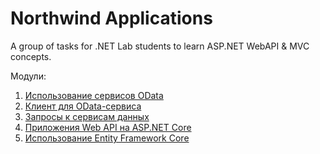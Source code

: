 # Northwind Applications

A group of tasks for .NET Lab students to learn ASP.NET WebAPI &amp; MVC concepts.


Модули:

1. [Использование сервисов OData](module01)
2. [Клиент для OData-сервиса](module02)
3. [Запросы к сервисам данных](module03)
4. [Приложения Web API на ASP.NET Core](module04)
5. [Использование Entity Framework Core](module05)
